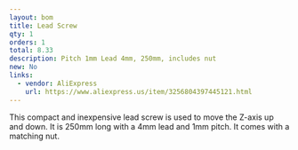 ```yaml
---
layout: bom
title: Lead Screw
qty: 1
orders: 1
total: 8.33
description: Pitch 1mm Lead 4mm, 250mm, includes nut
new: No
links:
  - vendor: AliExpress
    url: https://www.aliexpress.us/item/3256804397445121.html
---
```

This compact and inexpensive lead screw is used to move the Z-axis up and down. It is 250mm long with a 4mm lead and 1mm pitch. It comes with a matching nut.
